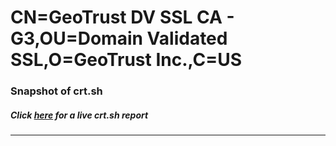 # CN=GeoTrust DV SSL CA - G3,OU=Domain Validated SSL,O=GeoTrust Inc.,C=US
### Snapshot of crt.sh
##### Click [here](https://crt.sh/?serial=5CB847220EEF3FEB567D1AAFB8A780C7) for a live crt.sh report

---
